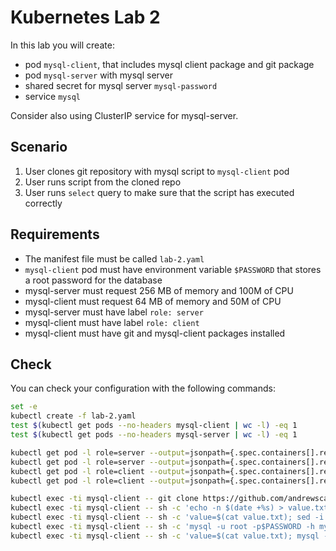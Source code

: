 # Kubernetes Lab 2

In this lab you will create:
 - pod `mysql-client`, that includes mysql client package and git package
 - pod `mysql-server` with mysql server
 - shared secret for mysql server `mysql-password`
 - service `mysql`

Consider also using ClusterIP service for mysql-server.

## Scenario

1. User clones git repository with mysql script to `mysql-client` pod
2. User runs script from the cloned repo
3. User runs `select` query to make sure that the script has executed correctly

## Requirements

- The manifest file must be called `lab-2.yaml`
- `mysql-client` pod must have environment variable `$PASSWORD` that stores a root password for the database
- mysql-server must request 256 MB of memory and 100M of CPU
- mysql-client must request 64 MB of memory and 50M of CPU
- mysql-server must have label `role: server`
- mysql-client must have label `role: client`
- mysql-client must have git and mysql-client packages installed

## Check

You can check your configuration with the following commands:

```bash
set -e
kubectl create -f lab-2.yaml
test $(kubectl get pods --no-headers mysql-client | wc -l) -eq 1
test $(kubectl get pods --no-headers mysql-server | wc -l) -eq 1

kubectl get pod -l role=server --output=jsonpath={.spec.containers[].resources.requests.cpu}
kubectl get pod -l role=server --output=jsonpath={.spec.containers[].resources.requests.memory}
kubectl get pod -l role=client --output=jsonpath={.spec.containers[].resources.requests.cpu}
kubectl get pod -l role=client --output=jsonpath={.spec.containers[].resources.requests.memory}

kubectl exec -ti mysql-client -- git clone https://github.com/andrewscat/kubelab.git kubelab
kubectl exec -ti mysql-client -- sh -c 'echo -n $(date +%s) > value.txt'
kubectl exec -ti mysql-client -- sh -c 'value=$(cat value.txt); sed -i "s/RANDOM_VALUE/${value}/" kubelab/lab-2/script.sql'
kubectl exec -ti mysql-client -- sh -c 'mysql -u root -p$PASSWORD -h mysql < kubelab/lab-2/script.sql'
kubectl exec -ti mysql-client -- sh -c 'value=$(cat value.txt); mysql -u root -p$PASSWORD -h mysql LAB -sN -r -e "SELECT kubeval FROM Kubelab" | grep $value'
```
